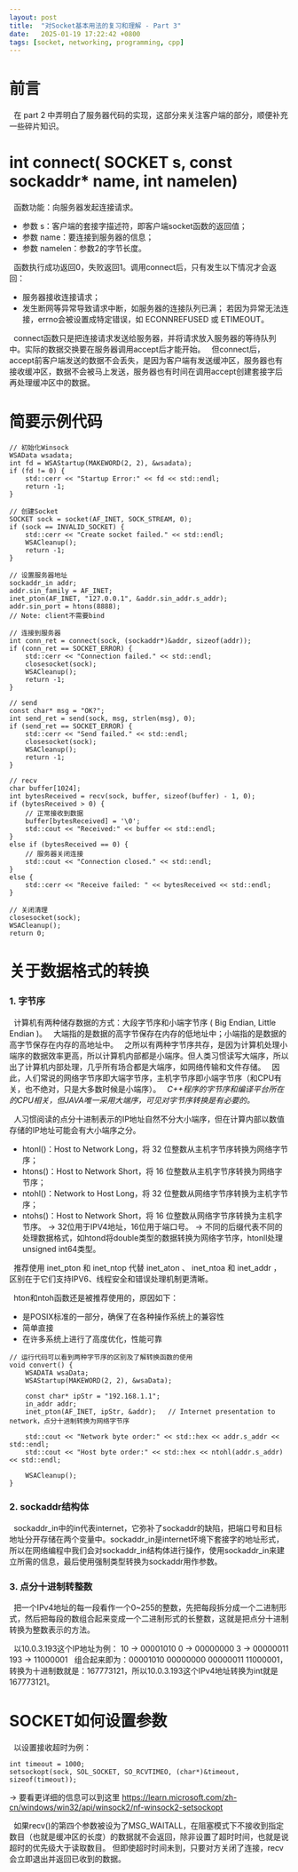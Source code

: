 ```yaml
---
layout: post
title:  "对Socket基本用法的复习和理解 - Part 3"
date:   2025-01-19 17:22:42 +0800
tags: [socket, networking, programming, cpp]
---
```


# 前言
&nbsp;&nbsp;在 part 2 中弄明白了服务器代码的实现，这部分来关注客户端的部分，顺便补充一些碎片知识。

# int connect( SOCKET s, const sockaddr* name, int namelen)
&nbsp;&nbsp;函数功能：向服务器发起连接请求。
- 参数 s：客户端的套接字描述符，即客户端socket函数的返回值；
- 参数 name：要连接到服务器的信息；
- 参数 namelen：参数2的字节长度。

&nbsp;&nbsp;函数执行成功返回0，失败返回1。调用connect后，只有发生以下情况才会返回：
- 服务器接收连接请求；
- 发生断网等异常导致请求中断，如服务器的连接队列已满；
若因为异常无法连接，errno会被设置成特定错误，如 ECONNREFUSED 或 ETIMEOUT。

&nbsp;&nbsp;connect函数只是把连接请求发送给服务器，并将请求放入服务器的等待队列中。实际的数据交换要在服务器调用accept后才能开始。
&nbsp;&nbsp;但connect后，accept前客户端发送的数据不会丢失，是因为客户端有发送缓冲区，服务器也有接收缓冲区，数据不会被马上发送，服务器也有时间在调用accept创建套接字后再处理缓冲区中的数据。

# 简要示例代码
```
// 初始化Winsock
WSAData wsadata;
int fd = WSAStartup(MAKEWORD(2, 2), &wsadata);
if (fd != 0) {
    std::cerr << "Startup Error:" << fd << std::endl;
    return -1;
}

// 创建Socket
SOCKET sock = socket(AF_INET, SOCK_STREAM, 0);
if (sock == INVALID_SOCKET) {
    std::cerr << "Create socket failed." << std::endl;
    WSACleanup();
    return -1;
}

// 设置服务器地址
sockaddr_in addr;
addr.sin_family = AF_INET;
inet_pton(AF_INET, "127.0.0.1", &addr.sin_addr.s_addr);
addr.sin_port = htons(8888);
// Note: client不需要bind

// 连接到服务器
int conn_ret = connect(sock, (sockaddr*)&addr, sizeof(addr));
if (conn_ret == SOCKET_ERROR) {
    std::cerr << "Connection failed." << std::endl;
    closesocket(sock);
    WSACleanup();
    return -1;
}

// send
const char* msg = "OK?";
int send_ret = send(sock, msg, strlen(msg), 0);
if (send_ret == SOCKET_ERROR) {
    std::cerr << "Send failed." << std::endl;
    closesocket(sock);
    WSACleanup();
    return -1;
}

// recv
char buffer[1024];
int bytesReceived = recv(sock, buffer, sizeof(buffer) - 1, 0);
if (bytesReceived > 0) {
    // 正常接收到数据
    buffer[bytesReceived] = '\0';
    std::cout << "Received:" << buffer << std::endl;
}
else if (bytesReceived == 0) {
    // 服务器关闭连接
    std::cout << "Connection closed." << std::endl;
}
else {
    std::cerr << "Receive failed: " << bytesReceived << std::endl;
}

// 关闭清理
closesocket(sock);
WSACleanup();
return 0;
```

# 关于数据格式的转换
### 1. 字节序
&nbsp;&nbsp;计算机有两种储存数据的方式：大段字节序和小端字节序 ( Big Endian, Little Endian )。
&nbsp;&nbsp;大端指的是数据的高字节保存在内存的低地址中；小端指的是数据的高字节保存在内存的高地址中。
&nbsp;&nbsp;之所以有两种字节序共存，是因为计算机处理小端序的数据效率更高，所以计算机内部都是小端序。但人类习惯读写大端序，所以出了计算机内部处理，几乎所有场合都是大端序，如网络传输和文件存储。
&nbsp;&nbsp;因此，人们常说的网络字节序即大端字节序，主机字节序即小端字节序（和CPU有关，也不绝对，只是大多数时候是小端序）。
  *&nbsp;&nbsp;C++程序的字节序和编译平台所在的CPU相关，但JAVA唯一采用大端序，可见对字节序转换是有必要的。*

&nbsp;&nbsp;人习惯阅读的点分十进制表示的IP地址自然不分大小端序，但在计算内部以数值存储的IP地址可能会有大小端序之分。
- htonl()：Host to Network Long，将 32 位整数从主机字节序转换为网络字节序；
- htons()：Host to Network Short，将 16 位整数从主机字节序转换为网络字节序；
- ntohl()：Network to Host Long，将 32 位整数从网络字节序转换为主机字节序；
- ntohs()：Host to Network Short，将 16 位整数从网络字节序转换为主机字节序。
-> 32位用于IPV4地址，16位用于端口号。
-> 不同的后缀代表不同的处理数据格式，如htond将double类型的数据转换为网络字节序，htonll处理unsigned int64类型。

&nbsp;&nbsp;推荐使用 inet_pton 和 inet_ntop 代替 inet_aton 、 inet_ntoa 和 inet_addr ，区别在于它们支持IPV6、线程安全和错误处理机制更清晰。

&nbsp;&nbsp;hton和ntoh函数还是被推荐使用的，原因如下：
- 是POSIX标准的一部分，确保了在各种操作系统上的兼容性
- 简单直接
- 在许多系统上进行了高度优化，性能可靠

```
// 运行代码可以看到两种字节序的区别及了解转换函数的使用
void convert() {
    WSADATA wsaData;
    WSAStartup(MAKEWORD(2, 2), &wsaData);

    const char* ipStr = "192.168.1.1";
    in_addr addr;
    inet_pton(AF_INET, ipStr, &addr);   // Internet presentation to network，点分十进制转换为网络字节序

    std::cout << "Network byte order:" << std::hex << addr.s_addr << std::endl;
    std::cout << "Host byte order:" << std::hex << ntohl(addr.s_addr) << std::endl;

    WSACleanup();
}
```

### 2. sockaddr结构体
&nbsp;&nbsp;sockaddr_in中的in代表internet，它弥补了sockaddr的缺陷，把端口号和目标地址分开存储在两个变量中。sockaddr_in是internet环境下套接字的地址形式，所以在网络编程中我们会对sockaddr_in结构体进行操作，使用sockaddr_in来建立所需的信息，最后使用强制类型转换为sockaddr用作参数。

### 3. 点分十进制转整数
&nbsp;&nbsp;把一个IPv4地址的每一段看作一个0~255的整数，先把每段拆分成一个二进制形式，然后把每段的数组合起来变成一个二进制形式的长整数，这就是把点分十进制转换为整数表示的方法。

&nbsp;&nbsp;以10.0.3.193这个IP地址为例：
10 -> 00001010
0 -> 00000000
3 -> 00000011
193 -> 11000001
&nbsp;&nbsp;组合起来即为：00001010 00000000 00000011 11000001，转换为十进制数就是：167773121，所以10.0.3.193这个IPv4地址转换为int就是167773121。

# SOCKET如何设置参数
&nbsp;&nbsp;以设置接收超时为例：
```
int timeout = 1000;
setsockopt(sock, SOL_SOCKET, SO_RCVTIMEO, (char*)&timeout, sizeof(timeout));
```
-> 要看更详细的信息可以到这里 https://learn.microsoft.com/zh-cn/windows/win32/api/winsock2/nf-winsock2-setsockopt

&nbsp;&nbsp;如果recv()的第四个参数被设为了MSG_WAITALL，在阻塞模式下不接收到指定数目（也就是缓冲区的长度）的数据就不会返回，除非设置了超时时间，也就是说超时的优先级大于读取数目。
但即使超时时间未到，只要对方关闭了连接，recv会立即退出并返回已收到的数据。
